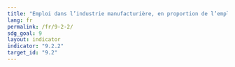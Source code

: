 ```yaml
---
title: "Emploi dans l’industrie manufacturière, en proportion de l’emploi total"
lang: fr
permalink: /fr/9-2-2/
sdg_goal: 9
layout: indicator
indicator: "9.2.2"
target_id: "9.2"
---
```


